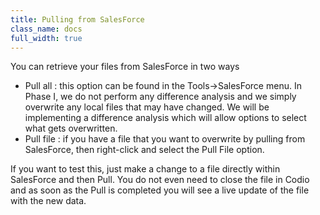 ```yaml
---
title: Pulling from SalesForce
class_name: docs
full_width: true
---
```


You can retrieve your files from SalesForce in two ways

- Pull all : this option can be found in the Tools->SalesForce menu. In Phase I, we do not perform any difference analysis and we simply overwrite any local files that may have changed. We will be implementing a difference analysis which will allow options to select what gets overwritten.
- Pull file : if you have a file that you want to overwrite by pulling from SalesForce, then right-click and select the Pull File option.

If you want to test this, just make a change to a file directly within SalesForce and then Pull. You do not even need to close the file in Codio and as soon as the Pull is completed you will see a live update of the file with the new data.